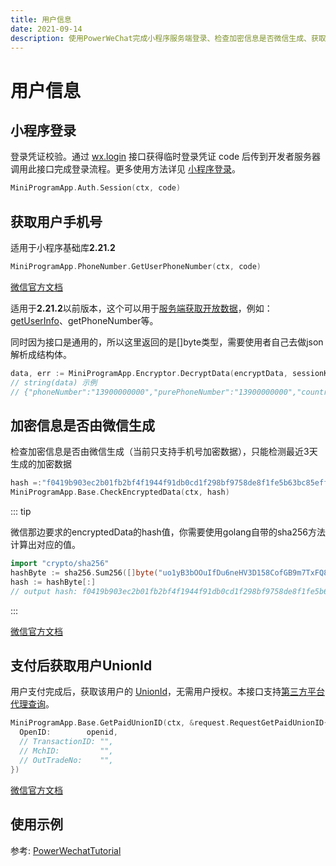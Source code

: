 ```yaml
---
title: 用户信息
date: 2021-09-14
description: 使用PowerWeChat完成小程序服务端登录、检查加密信息是否微信生成、获取用户UnionId等
---
```


# 用户信息

## 小程序登录

登录凭证校验。通过 [wx.login](https://developers.weixin.qq.com/miniprogram/dev/api/open-api/login/wx.login.html) 接口获得临时登录凭证 code 后传到开发者服务器调用此接口完成登录流程。更多使用方法详见 [小程序登录](https://developers.weixin.qq.com/miniprogram/dev/framework/open-ability/login.html)。

```go
MiniProgramApp.Auth.Session(ctx, code)
```

## 获取用户手机号

适用于小程序基础库**2.21.2** 

``` go
MiniProgramApp.PhoneNumber.GetUserPhoneNumber(ctx, code)
```

[微信官方文档](https://developers.weixin.qq.com/miniprogram/dev/api-backend/open-api/phonenumber/phonenumber.getPhoneNumber.html)

适用于**2.21.2**以前版本，这个可以用于[服务端获取开放数据](https://developers.weixin.qq.com/miniprogram/dev/framework/open-ability/signature.html)，例如：[getUserInfo](https://developers.weixin.qq.com/miniprogram/dev/api/open-api/user-info/wx.getUserInfo.html)、getPhoneNumber等。

同时因为接口是通用的，所以这里返回的是[]byte类型，需要使用者自己去做json解析成结构体。

``` go
data, err := MiniProgramApp.Encryptor.DecryptData(encryptData, sessionKey, iv)
// string(data) 示例
// {"phoneNumber":"13900000000","purePhoneNumber":"13900000000","countryCode":"86","watermark":{"timestamp":1641571004,"appid":"wxc1ebbc8236ffae2b"}}
```



## 加密信息是否由微信生成

检查加密信息是否由微信生成（当前只支持手机号加密数据），只能检测最近3天生成的加密数据

``` go
hash =:"f0419b903ec2b01fb2bf4f1944f91db0cd1f298bf9758de8f1fe5b63bc85eff7"
MiniProgramApp.Base.CheckEncryptedData(ctx, hash)
```

::: tip

微信那边要求的encryptedData的hash值，你需要使用golang自带的sha256方法计算出对应的值。

``` go
import "crypto/sha256"
hashByte := sha256.Sum256([]byte("uo1yB3bOOuIfDu6neHV3D158CofGB9m7TxFQ8A/JcauWzhvmEAPygfFaqCgDTEmluLu7S8wMA=="))
hash := hashByte[:]
// output hash: f0419b903ec2b01fb2bf4f1944f91db0cd1f298bf9758de8f1fe5b63bc85eff7
```

:::

[微信官方文档](https://developers.weixin.qq.com/miniprogram/dev/api-backend/open-api/user-info/auth.checkEncryptedData.html)

## 支付后获取用户UnionId

用户支付完成后，获取该用户的 [UnionId](https://developers.weixin.qq.com/miniprogram/dev/framework/open-ability/union-id.html)，无需用户授权。本接口支持[第三方平台代理查询](https://open.weixin.qq.com/cgi-bin/showdocument?action=dir_list&t=resource/res_list&verify=1&id=215453152075Ry2s&token=&lang=zh_CN)。

``` go
MiniProgramApp.Base.GetPaidUnionID(ctx, &request.RequestGetPaidUnionID{
  OpenID:        openid,
  // TransactionID: "",
  // MchID:         "",
  // OutTradeNo:    "",
})
```

[微信官方文档](https://developers.weixin.qq.com/miniprogram/dev/api-backend/open-api/user-info/auth.getPaidUnionId.html)



## 使用示例

参考: [PowerWechatTutorial](https://github.com/ArtisanCloud/PowerWechatTutorial/blob/master/controllers/miniprogram/phone-number.go)


